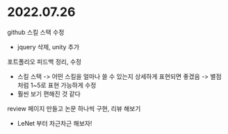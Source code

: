# 2022.07.26

github 스킬 스택 수정
- jquery 삭제, unity 추가

포트폴리오 피드백 정리, 수정
- 스킬 스택 -> 어떤 스킬을 얼마나 쓸 수 있는지 상세하게 표현되면 좋겠음 -> 별점처럼 1~5로 표현 가능하게 수정
- 훨씬 보기 편해진 것 같다

review 페이지 만들고 논문 하나씩 구현, 리뷰 해보기
- LeNet 부터 차근차근 해보자!
